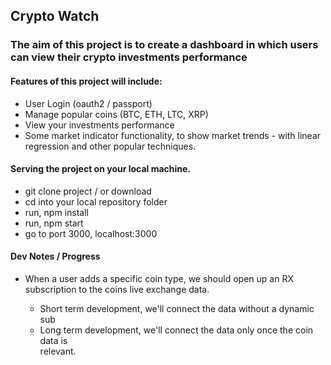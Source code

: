## Crypto Watch

### The aim of this project is to create a dashboard in which users can view their crypto investments performance

#### Features of this project will include:

- User Login (oauth2 / passport)
- Manage popular coins (BTC, ETH, LTC, XRP)
- View your investments performance
- Some market indicator functionality, to show market trends - with linear regression and other popular techniques.

#### Serving the project on your local machine.

- git clone project / or download
- cd into your local repository folder
- run, npm install
- run, npm start
- go to port 3000, localhost:3000

#### Dev Notes / Progress

- When a user adds a specific coin type, we should open up an RX subscription to
  the coins live exchange data.

  - Short term development, we'll connect the data without a dynamic sub
  - Long term development, we'll connect the data only once the coin data is    
    relevant.